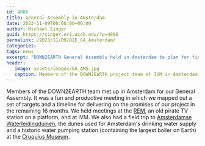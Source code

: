 ```yaml
---
id: 4886
title: General Assembly in Amsterdam
date: 2023-11-09T00:00:00+00:00
author: Michael Singer
guid: https://singer.eri.ucsb.edu/?p=4886
permalink: /2023/11/09/D2E_GA_Amsterdam/
categories: 
tags: news
excerpt: "DOWN2EARTH General Assembly held in Amsterdam to plan for final 16 months of the project."
header:
   image: assets/images/GA_AMS.jpg
   caption: Members of the DOWN2EARTH project team at IVM in Amsterdam
---
```


Members of the DOWN2EARTH team met up in Amsterdam for our General Assembly. It was a fun and productive meeting in which we mapped out a set of targets and a timeline for delivering on the promises of our project in the remaining 16 months. We held meetings at the [REM](https://rem.amsterdam/en/), an old pirate TV station on a platform, and at IVM. We also had a field trip to [Amsterdamse Waterleidingduinen](https://awd.waternet.nl/), the dunes used for Amsterdam's drinking water supply and a historic water pumping
station (containing the largest boiler on Earth) at the [Cruquius Museum](https://www.haarlemmermeermuseum.nl/en/cruquius-museum--world-largest-steam-engine). 
